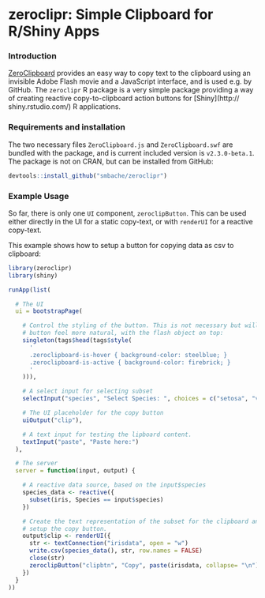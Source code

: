 # zeroclipr: Simple Clipboard for R/Shiny Apps

### Introduction
[ZeroClipboard](http://zeroclipboard.org/) provides an easy way to copy text to the clipboard using an invisible Adobe Flash movie and a JavaScript interface, and is used e.g. by GitHub. The `zeroclipr` R package is a very simple package providing a way of creating reactive copy-to-clipboard action buttons for [Shiny](http:// shiny.rstudio.com/) R applications.

### Requirements and installation
The two necessary files `ZeroClipboard.js` and `ZeroClipboard.swf` are bundled with the package, and is current 
included version is `v2.3.0-beta.1`. The package is not on CRAN, but can be installed from GitHub:

```R
devtools::install_github("smbache/zeroclipr")
```

### Example Usage
So far, there is only one `UI` component, `zeroclipButton`. This can be used either directly in the UI
for a static copy-text, or with `renderUI` for a reactive copy-text.

This example shows how to setup a button for copying data as csv to clipboard:

```R
library(zeroclipr)
library(shiny)

runApp(list(

  # The UI
  ui = bootstrapPage(

    # Control the styling of the button. This is not necessary but will make the
    # button feel more natural, with the flash object on top:
    singleton(tags$head(tags$style(
      '
      .zeroclipboard-is-hover { background-color: steelblue; }
      .zeroclipboard-is-active { background-color: firebrick; }
      '
    ))),

    # A select input for selecting subset
    selectInput("species", "Select Species: ", choices = c("setosa", "versicolor", "virginica")),

    # The UI placeholder for the copy button
    uiOutput("clip"),

    # A text input for testing the lipboard content.
    textInput("paste", "Paste here:")
  ),

  # The server
  server = function(input, output) {

    # A reactive data source, based on the input$species
    species_data <- reactive({
      subset(iris, Species == input$species)
    })

    # Create the text representation of the subset for the clipboard and
    # setup the copy button.
    output$clip <- renderUI({
      str <- textConnection("irisdata", open = "w")
      write.csv(species_data(), str, row.names = FALSE)
      close(str)
      zeroclipButton("clipbtn", "Copy", paste(irisdata, collapse= "\n"), icon("clipboard"))
    })
  }
))

```
